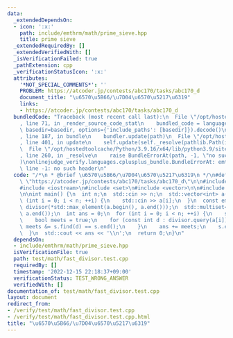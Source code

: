 ```yaml
---
data:
  _extendedDependsOn:
  - icon: ':x:'
    path: include/emthrm/math/prime_sieve.hpp
    title: prime sieve
  _extendedRequiredBy: []
  _extendedVerifiedWith: []
  _isVerificationFailed: true
  _pathExtension: cpp
  _verificationStatusIcon: ':x:'
  attributes:
    '*NOT_SPECIAL_COMMENTS*': ''
    PROBLEM: https://atcoder.jp/contests/abc170/tasks/abc170_d
    document_title: "\u6570\u5B66/\u7D04\u6570\u5217\u6319"
    links:
    - https://atcoder.jp/contests/abc170/tasks/abc170_d
  bundledCode: "Traceback (most recent call last):\n  File \"/opt/hostedtoolcache/Python/3.9.16/x64/lib/python3.9/site-packages/onlinejudge_verify/documentation/build.py\"\
    , line 71, in _render_source_code_stat\n    bundled_code = language.bundle(stat.path,\
    \ basedir=basedir, options={'include_paths': [basedir]}).decode()\n  File \"/opt/hostedtoolcache/Python/3.9.16/x64/lib/python3.9/site-packages/onlinejudge_verify/languages/cplusplus.py\"\
    , line 187, in bundle\n    bundler.update(path)\n  File \"/opt/hostedtoolcache/Python/3.9.16/x64/lib/python3.9/site-packages/onlinejudge_verify/languages/cplusplus_bundle.py\"\
    , line 401, in update\n    self.update(self._resolve(pathlib.Path(included), included_from=path))\n\
    \  File \"/opt/hostedtoolcache/Python/3.9.16/x64/lib/python3.9/site-packages/onlinejudge_verify/languages/cplusplus_bundle.py\"\
    , line 260, in _resolve\n    raise BundleErrorAt(path, -1, \"no such header\"\
    )\nonlinejudge_verify.languages.cplusplus_bundle.BundleErrorAt: emthrm/math/fast_divisor.hpp:\
    \ line -1: no such header\n"
  code: "/*\n * @brief \u6570\u5B66/\u7D04\u6570\u5217\u6319\n */\n#define PROBLEM\
    \ \"https://atcoder.jp/contests/abc170/tasks/abc170_d\"\n\n#include <algorithm>\n\
    #include <iostream>\n#include <set>\n#include <vector>\n\n#include \"emthrm/math/fast_divisor.hpp\"\
    \n\nint main() {\n  int n;\n  std::cin >> n;\n  std::vector<int> a(n);\n  for\
    \ (int i = 0; i < n; ++i) {\n    std::cin >> a[i];\n  }\n  const emthrm::Divisor\
    \ divisor(*std::max_element(a.begin(), a.end()));\n  std::multiset<int> s(a.begin(),\
    \ a.end());\n  int ans = 0;\n  for (int i = 0; i < n; ++i) {\n    s.erase(s.lower_bound(a[i]));\n\
    \    bool meets = true;\n    for (const int d : divisor.query(a[i])) {\n     \
    \ meets &= s.find(d) == s.end();\n    }\n    ans += meets;\n    s.emplace(a[i]);\n\
    \  }\n  std::cout << ans << '\\n';\n  return 0;\n}\n"
  dependsOn:
  - include/emthrm/math/prime_sieve.hpp
  isVerificationFile: true
  path: test/math/fast_divisor.test.cpp
  requiredBy: []
  timestamp: '2022-12-15 22:18:37+09:00'
  verificationStatus: TEST_WRONG_ANSWER
  verifiedWith: []
documentation_of: test/math/fast_divisor.test.cpp
layout: document
redirect_from:
- /verify/test/math/fast_divisor.test.cpp
- /verify/test/math/fast_divisor.test.cpp.html
title: "\u6570\u5B66/\u7D04\u6570\u5217\u6319"
---
```


